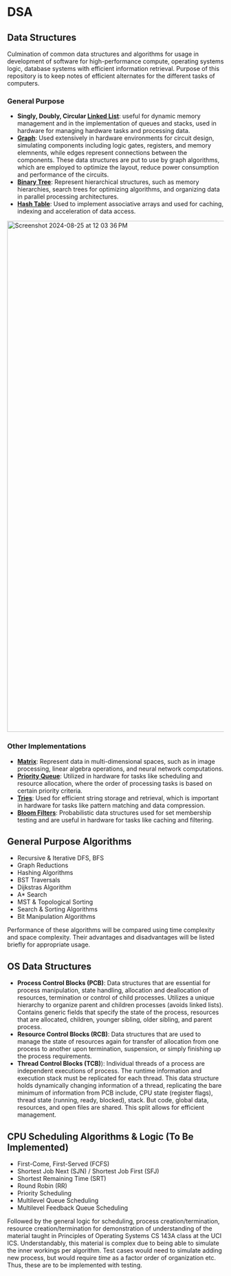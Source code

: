 # DSA

## Data Structures
Culmination of common data structures and algorithms for usage in development of software for high-performance compute, operating systems logic, database systems with efficient information retrieval. Purpose of this repository is to keep notes of efficient alternates for the different tasks of computers.

### General Purpose
* **Singly, Doubly, Circular [Linked List](https://en.wikipedia.org/wiki/Linked_list)**: useful for dynamic memory management and in the implementation of queues and stacks, used in hardware for managing hardware tasks and processing data.
* [**Graph**](https://en.wikipedia.org/wiki/Graph_(abstract_data_type)):
Used extensively in hardware environments for circuit design, simulating components including logic gates, registers, and memory elemnents, while edges represent connections between the components. These data structures are put to use by graph algorithms, which are employed to optimize the layout, reduce power consumption and performance of the circuits.
* **[Binary Tree](https://en.wikipedia.org/wiki/Binary_tree#:~:text=In%20computer%20science%2C%20a%20binary,child%20and%20the%20right%20child.)**: Represent hierarchical structures, such as memory hierarchies, search trees for optimizing algorithms, and organizing data in parallel processing architectures.
* **[Hash Table](https://en.wikipedia.org/wiki/Hash_table)**: Used to implement associative arrays and used for caching, indexing and acceleration of data access.

<img width="1186" alt="Screenshot 2024-08-25 at 12 03 36 PM" src="https://github.com/user-attachments/assets/d14b7c17-8733-4519-9c1c-0a407fce02aa">

### Other Implementations
* **[Matrix](https://en.wikipedia.org/wiki/Matrix_(mathematics))**: Represent data in multi-dimensional spaces, such as in image processing, linear algebra operations, and neural network computations.
* **[Priority Queue](https://en.wikipedia.org/wiki/Priority_queue)**: Utilized in hardware for tasks like scheduling and resource allocation, where the order of processing tasks is based on certain priority criteria.
* **[Tries](https://en.wikipedia.org/wiki/Trie)**: Used for efficient string storage and retrieval, which is important in hardware for tasks like pattern matching and data compression.
* **[Bloom Filters](https://en.wikipedia.org/wiki/Bloom_filter)**: Probabilistic data structures used for set membership testing and are useful in hardware for tasks like caching and filtering.



## General Purpose Algorithms
* Recursive & Iterative DFS, BFS
* Graph Reductions
* Hashing Algorithms
* BST Traversals
* Dijkstras Algorithm
* A* Search
* MST & Topological Sorting
* Search & Sorting Algorithms
* Bit Manipulation Algorithms

Performance of these algorithms will be compared using time complexity and space complexity. Their advantages and disadvantages will be listed briefly for appropriate usage.


## OS Data Structures
* **Process Control Blocks (PCB)**: Data structures that are essential for process manipulation, state handling, allocation and deallocation of resources, termination or control of child processes. Utilizes a unique hierarchy to organize parent and children processes (avoids linked lists). Contains generic fields that specify the state of the process, resources that are allocated, children, younger sibling, older sibling, and parent process.
* **Resource Control Blocks (RCB)**: Data structures that are used to manage the state of resources again for transfer of allocation from one process to another upon termination, suspension, or simply finishing up the process requirements.
* **Thread Control Blocks (TCB)**): Individual threads of a process are independent executions of process. The runtime information and execution stack must be replicated for each thread. This data structure holds dynamically changing information of a thread, replicating the bare minimum of information from PCB include, CPU state (register flags), thread state (running, ready, blocked), stack. But code, global data, resources, and open files are shared. This split allows for efficient management.

## CPU Scheduling Algorithms & Logic (To Be Implemented)
- First-Come, First-Served (FCFS)
- Shortest Job Next (SJN) / Shortest Job First (SFJ)
- Shortest Remaining Time (SRT)
- Round Robin (RR)
- Priority Scheduling
- Multilevel Queue Scheduling
- Multilevel Feedback Queue Scheduling

Followed by the general logic for scheduling, process creation/termination, resource creation/termination for demonstration of understanding of the material taught in Principles of Operating Systems CS 143A class at the UCI ICS. Understandably, this material is complex due to being able to simulate the inner workings per algorithm. Test cases would need to simulate adding new process, but would require *time* as a factor order of organization etc. Thus, these are to be implemented with testing.
